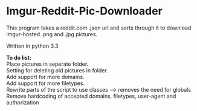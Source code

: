 Imgur-Reddit-Pic-Downloader
===========================

This program takes a reddit.com .json url and sorts through it to download imgur-hosted .png and .jpg pictures. 


Written in python 3.3

<b>To do list:</b>  
Place pictures in seperate folder.  
   Setting for deleting old pictures in folder.  
Add support for more domains.  
Add support for more filetypes.  
Rewrite parts of the script to use classes --> removes the need for globals  
Remove hardcoding of accepted domains, filetypes, user-agent and authorization
